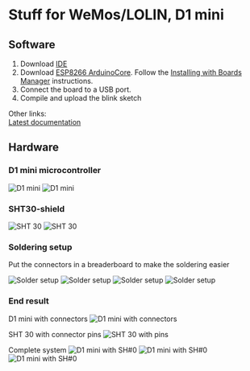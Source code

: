 # Stuff for WeMos/LOLIN, D1 mini

## Software
1. Download [IDE](https://www.arduino.cc/en/software)
2. Download [ESP8266 ArduinoCore](https://github.com/esp8266/Arduino). Follow the [Installing with Boards Manager](https://github.com/esp8266/Arduino?tab=readme-ov-file#installing-with-boards-manager) instructions.
3. Connect the board to a USB port.
4. Compile and upload the blink sketch

Other links:\
[Latest documentation](https://arduino-esp8266.readthedocs.io/en/latest/)

## Hardware
### D1 mini microcontroller
![D1 mini](/img/D1-1.jpg)
![D1 mini](/img/D1-2.jpg)

### SHT30-shield
![SHT 30](/img/SHT30-1.jpg)
![SHT 30](/img/SHT30-2.jpg)

### Soldering setup
Put the connectors in a breaderboard to make the soldering easier

![Solder setup](/img/solder-setup-1.jpg)
![Solder setup](/img/solder-setup-2.jpg)
![Solder setup](/img/solder-setup-3.jpg)
![Solder setup](/img/solder-setup-4.jpg)

### End result
D1 mini with connectors
![D1 mini with connectors](/img/D1-3.jpg)

SHT 30 with connector pins
![SHT 30 with pins](/img/SHT30-3.jpg)

Complete system
![D1 mini with SH#0](/img/D1+SHT30-1.jpg)
![D1 mini with SH#0](/img/D1+SHT30-2.jpg)
![D1 mini with SH#0](/img/D1+SHT30-3.jpg)
